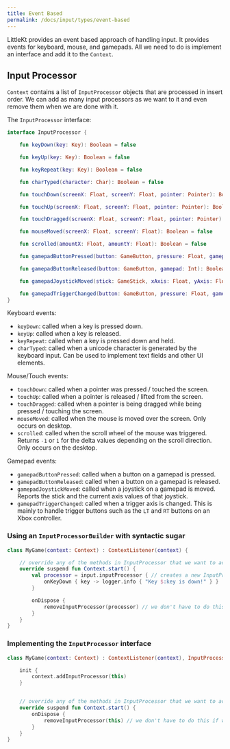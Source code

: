```yaml
---
title: Event Based
permalink: /docs/input/types/event-based
---
```


LittleKt provides an event based approach of handling input. It provides events for keyboard, mouse, and gamepads. All we need to do is implement an interface and add it to the `Context`.

## Input Processor

`Context` contains a list of `InputProcessor` objects that are processed in insert order. We can add as many input processors as we want to it and even remove them when we are done with it.

The `InputProcessor` interface:

```kotlin
interface InputProcessor {

    fun keyDown(key: Key): Boolean = false

    fun keyUp(key: Key): Boolean = false

    fun keyRepeat(key: Key): Boolean = false

    fun charTyped(character: Char): Boolean = false

    fun touchDown(screenX: Float, screenY: Float, pointer: Pointer): Boolean = false

    fun touchUp(screenX: Float, screenY: Float, pointer: Pointer): Boolean = false

    fun touchDragged(screenX: Float, screenY: Float, pointer: Pointer): Boolean = false

    fun mouseMoved(screenX: Float, screenY: Float): Boolean = false

    fun scrolled(amountX: Float, amountY: Float): Boolean = false

    fun gamepadButtonPressed(button: GameButton, pressure: Float, gamepad: Int): Boolean = false

    fun gamepadButtonReleased(button: GameButton, gamepad: Int): Boolean = false

    fun gamepadJoystickMoved(stick: GameStick, xAxis: Float, yAxis: Float, gamepad: Int): Boolean = false

    fun gamepadTriggerChanged(button: GameButton, pressure: Float, gamepad: Int): Boolean = false
}
```

Keyboard events:

-   `keyDown`: called when a key is pressed down.
-   `keyUp`: called when a key is released.
-   `keyRepeat`: called when a key is pressed down and held.
-   `charTyped`: called when a unicode character is generated by the keyboard input. Can be used to implement text fields and other UI elements.

Mouse/Touch events:

-   `touchDown`: called when a pointer was pressed / touched the screen.
-   `touchUp`: called when a pointer is released / lifted from the screen.
-   `touchDragged`: called when a pointer is being dragged while being pressed / touching the screen.
-   `mouseMoved`: called when the mouse is moved over the screen. Only occurs on desktop.
-   `scrolled`: called when the scroll wheel of the mouse was triggered. Returns `-1` or `1` for the delta values depending on the scroll direction. Only occurs on the desktop.

Gamepad events:

-   `gamepadButtonPressed`: called when a button on a gamepad is pressed.
-   `gamepadButtonReleased`: called when a button on a gamepad is released.
-   `gamepadJoystickMoved`: called when a joystick on a gamepad is moved. Reports the stick and the current axis values of that joystick.
-   `gamepadTriggerChanged`: called when a trigger axis is changed. This is mainly to handle trigger buttons such as the `LT` and `RT` buttons on an Xbox controller.

### Using an `InputProcessorBuilder` with syntactic sugar

```kotlin
class MyGame(context: Context) : ContextListener(context) {

    // override any of the methods in InputProcessor that we want to actually make use of.
    override suspend fun Context.start() {
        val processor = input.inputProcessor { // creates a new InputProcessor and adds it the the current conext
            onKeyDown { key -> logger.info { "Key $:key is down!" } }
        }

        onDispose {
            removeInputProcessor(processor) // we don't have to do this if we are closing the application
        }
    }
}
```

### Implementing the `InputProcessor` interface

```kotlin
class MyGame(context: Context) : ContextListener(context), InputProcessor {

    init {
        context.addInputProcessor(this)
    }


    // override any of the methods in InputProcessor that we want to actually make use of.
    override suspend fun Context.start() {
        onDispose {
            removeInputProcessor(this) // we don't have to do this if we are closing the application
        }
    }
}
```
